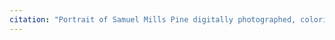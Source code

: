 ```yaml
---
citation: "Portrait of Samuel Mills Pine digitally photographed, colorized by Jacqueline Igliozzi and republished with permission via personal correspondence 01 Feb 2023."
---
```



